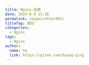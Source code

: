 ```yaml
---
title: Nginx-指南
date: 2024-8-8 13:26
permalink: /pages/ohter005/
titleTag: 原创
categories:
  - Nginx
tags:
  - Nginx
author:
  name: hq
  link: https://gitee.com/huang-qing
---
```

